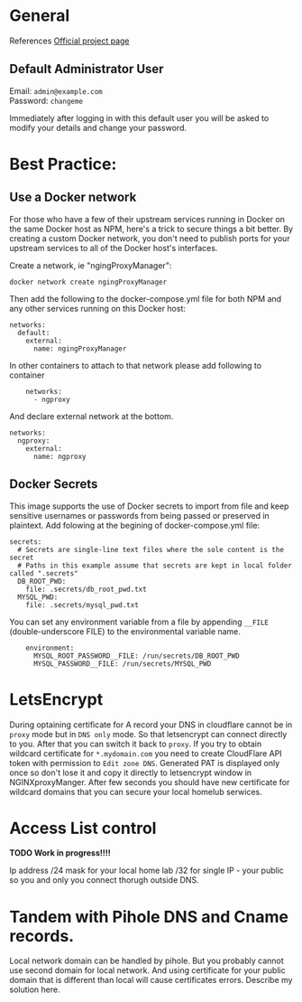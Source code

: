 # General

References 
[Official project page](https://nginxproxymanager.com/)

## Default Administrator User

Email:    `admin@example.com`\
Password: `changeme`

Immediately after logging in with this default user you will be asked to modify your details and change your password.
# Best Practice: 
## Use a Docker network
For those who have a few of their upstream services running in Docker on the same Docker host as NPM, here's a trick to secure things a bit better. By creating a custom Docker network, you don't need to publish ports for your upstream services to all of the Docker host's interfaces.

Create a network, ie "ngingProxyManager":
```
docker network create ngingProxyManager
```
Then add the following to the docker-compose.yml file for both NPM and any other services running on this Docker host:
```
networks:
  default:
    external:
      name: ngingProxyManager
```      
In other containers to attach to that network please add following to container
```
    networks:
      - ngproxy
```
And declare external network at the bottom. 
```
networks:
  ngproxy:
    external:
      name: ngproxy
```

## Docker Secrets

This image supports the use of Docker secrets to import from file and keep sensitive usernames or passwords from being passed or preserved in plaintext. Add folowing at the begining of docker-compose.yml file: 
```
secrets:
  # Secrets are single-line text files where the sole content is the secret
  # Paths in this example assume that secrets are kept in local folder called ".secrets"
  DB_ROOT_PWD:
    file: .secrets/db_root_pwd.txt
  MYSQL_PWD:
    file: .secrets/mysql_pwd.txt
```

You can set any environment variable from a file by appending `__FILE` (double-underscore FILE) to the environmental variable name.
```
    environment:
      MYSQL_ROOT_PASSWORD__FILE: /run/secrets/DB_ROOT_PWD
      MYSQL_PASSWORD__FILE: /run/secrets/MYSQL_PWD
```

# LetsEncrypt
 
During optaining certificate for A record your DNS in cloudflare cannot be in `proxy` mode but in `DNS only` mode. So that letsencrypt can connect directly to you. After that you can switch it back to `proxy`. 
If you try to obtain wildcard certificate for `*.mydomain.com` you need to create CloudFlare API token with permission to `Edit zone DNS`. Generated PAT is displayed only once so don't lose it and copy it directly to letsencrypt window in NGINXproxyManger. After few seconds you should have new certificate for wildcard domains that you can secure your local homelub serwices. 

# Access List control

**TODO Work in progress!!!!** 

Ip address /24 mask for your local home lab /32 for single IP - your public so you and only you connect thorugh outside DNS. 

# Tandem with Pihole DNS and Cname records. 

Local network domain can be handled by pihole. But you probably cannot use second domain for local network. And using certificate for your public domain that is different than local will cause certificates errors. 
Describe my solution here. 